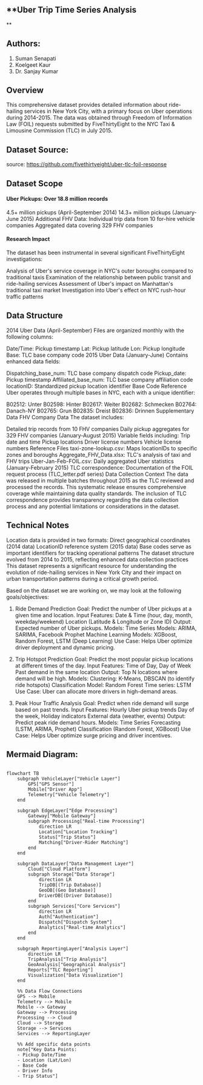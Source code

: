 ## **Uber Trip Time Series Analysis
**
## **Authors:**
1. Suman Senapati
2. Koelgeet Kaur
3. Dr. Sanjay Kumar


## **Overview**

This comprehensive dataset provides detailed information about ride-hailing services in New York City, with a primary focus on Uber operations during 2014-2015. The data was obtained through Freedom of Information Law (FOIL) requests submitted by FiveThirtyEight to the NYC Taxi & Limousine Commission (TLC) in July 2015.

## **Dataset Source:**
source: https://github.com/fivethirtyeight/uber-tlc-foil-response

## **Dataset Scope**

#### Uber Pickups: Over 18.8 million records
4.5+ million pickups (April-September 2014)
14.3+ million pickups (January-June 2015)
Additional FHV Data:
Individual trip data from 10 for-hire vehicle companies
Aggregated data covering 329 FHV companies
#### Research Impact
The dataset has been instrumental in several significant FiveThirtyEight investigations:

Analysis of Uber's service coverage in NYC's outer boroughs compared to traditional taxis
Examination of the relationship between public transit and ride-hailing services
Assessment of Uber's impact on Manhattan's traditional taxi market
Investigation into Uber's effect on NYC rush-hour traffic patterns

## **Data Structure**

2014 Uber Data (April-September)
Files are organized monthly with the following columns:

Date/Time: Pickup timestamp
Lat: Pickup latitude
Lon: Pickup longitude
Base: TLC base company code
2015 Uber Data (January-June)
Contains enhanced data fields:

Dispatching_base_num: TLC base company dispatch code
Pickup_date: Pickup timestamp
Affiliated_base_num: TLC base company affiliation code
locationID: Standardized pickup location identifier
Base Code Reference
Uber operates through multiple bases in NYC, each with a unique identifier:

B02512: Unter
B02598: Hinter
B02617: Weiter
B02682: Schmecken
B02764: Danach-NY
B02765: Grun
B02835: Dreist
B02836: Drinnen
Supplementary Data
FHV Company Data
The dataset includes:

Detailed trip records from 10 FHV companies
Daily pickup aggregates for 329 FHV companies (January-August 2015)
Variable fields including:
Trip date and time
Pickup locations
Driver license numbers
Vehicle license numbers
Reference Files
taxi-zone-lookup.csv: Maps locationIDs to specific zones and boroughs
Aggregate_FHV_Data.xlsx: TLC's analysis of taxi and FHV trips
Uber-Jan-Feb-FOIL.csv: Daily aggregated Uber statistics (January-February 2015)
TLC correspondence: Documentation of the FOIL request process (TLC_letter.pdf series)
Data Collection Context
The data was released in multiple batches throughout 2015 as the TLC reviewed and processed the records. This systematic release ensures comprehensive coverage while maintaining data quality standards. The inclusion of TLC correspondence provides transparency regarding the data collection process and any potential limitations or considerations in the dataset.

## **Technical Notes**
Location data is provided in two formats:
Direct geographical coordinates (2014 data)
LocationID reference system (2015 data)
Base codes serve as important identifiers for tracking operational patterns
The dataset structure evolved from 2014 to 2015, reflecting enhanced data collection practices
This dataset represents a significant resource for understanding the evolution of ride-hailing services in New York City and their impact on urban transportation patterns during a critical growth period.

Based on the dataset we are working on, we may look at the following goals/objectives:

1. Ride Demand Prediction
Goal: Predict the number of Uber pickups at a given time and location.
Input Features:
Date & Time (hour, day, month, weekday/weekend)
Location (Latitude & Longitude or Zone ID)
Output: Expected number of Uber pickups.
Models:
Time Series Models: ARIMA, SARIMA, Facebook Prophet
Machine Learning Models: XGBoost, Random Forest, LSTM (Deep Learning)
Use Case: Helps Uber optimize driver deployment and dynamic pricing.

2. Trip Hotspot Prediction
Goal: Predict the most popular pickup locations at different times of the day.
Input Features:
Time of Day, Day of Week
Past demand in the same location
Output: Top N locations where demand will be high.
Models:
Clustering: K-Means, DBSCAN (to identify ride hotspots)
Classification Model: Random Forest
Time series: LSTM
Use Case: Uber can allocate more drivers in high-demand areas.

3. Peak Hour Traffic Analysis
Goal: Predict when ride demand will surge based on past trends.
Input Features:
Hourly Uber pickup trends
Day of the week, Holiday indicators
External data (weather, events)
Output: Predict peak ride demand hours.
Models:
Time Series Forecasting (LSTM, ARIMA, Prophet)
Classification (Random Forest, XGBoost)
Use Case: Helps Uber optimize surge pricing and driver incentives.



## **Mermaid Diagram:**

```mermaid

flowchart TB
    subgraph VehicleLayer["Vehicle Layer"]
        GPS["GPS Sensor"]
        Mobile["Driver App"]
        Telemetry["Vehicle Telemetry"]
    end

    subgraph EdgeLayer["Edge Processing"]
        Gateway["Mobile Gateway"]
        subgraph Processing["Real-time Processing"]
            direction LR
            Location["Location Tracking"]
            Status["Trip Status"]
            Matching["Driver-Rider Matching"]
        end
    end

    subgraph DataLayer["Data Management Layer"]
        Cloud["Cloud Platform"]
        subgraph Storage["Data Storage"]
            direction LR
            TripDB[(Trip Database)]
            GeoDB[(Geo Database)]
            DriverDB[(Driver Database)]
        end
        subgraph Services["Core Services"]
            direction LR
            Auth["Authentication"]
            Dispatch["Dispatch System"]
            Analytics["Real-time Analytics"]
        end
    end

    subgraph ReportingLayer["Analysis Layer"]
        direction LR
        TripAnalysis["Trip Analysis"]
        GeoAnalysis["Geographical Analysis"]
        Reports["TLC Reporting"]
        Visualization["Data Visualization"]
    end

    %% Data Flow Connections
    GPS --> Mobile
    Telemetry --> Mobile
    Mobile --> Gateway
    Gateway --> Processing
    Processing --> Cloud
    Cloud --> Storage
    Storage --> Services
    Services --> ReportingLayer

    %% Add specific data points
    note["Key Data Points:
    - Pickup Date/Time
    - Location (Lat/Lon)
    - Base Code
    - Driver Info
    - Trip Status"]


```